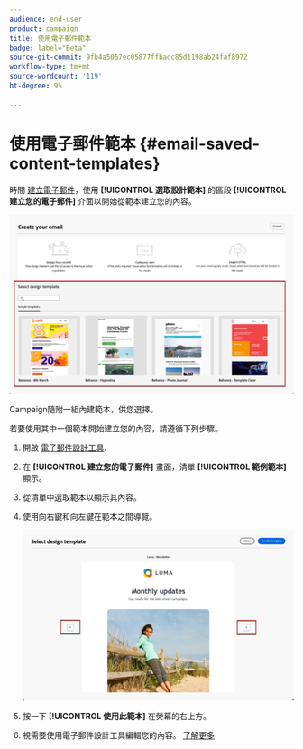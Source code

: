 ```yaml
---
audience: end-user
product: campaign
title: 使用電子郵件範本
badge: label="Beta"
source-git-commit: 9fb4a5057ec05877ffbadc85d1198ab24faf8972
workflow-type: tm+mt
source-wordcount: '119'
ht-degree: 9%

---
```


# 使用電子郵件範本 {#email-saved-content-templates}

時間 [建立電子郵件](../email/create-email.md)，使用 **[!UICONTROL 選取設計範本]** 的區段 **[!UICONTROL 建立您的電子郵件]** 介面以開始從範本建立您的內容。

![](assets/email_designer-sample-templates.png)

Campaign隨附一組內建範本，供您選擇。

若要使用其中一個範本開始建立您的內容，請遵循下列步驟。

1. 開啟 [電子郵件設計工具](get-started-email-designer.md).

1. 在 **[!UICONTROL 建立您的電子郵件]** 畫面，清單 **[!UICONTROL 範例範本]**  顯示。

1. 從清單中選取範本以顯示其內容。

1. 使用向右鍵和向左鍵在範本之間導覽。

   ![](assets/email_designer-sample-templates-navigate.png)

1. 按一下 **[!UICONTROL 使用此範本]** 在熒幕的右上方。

1. 視需要使用電子郵件設計工具編輯您的內容。 [了解更多](create-email-content.md)
